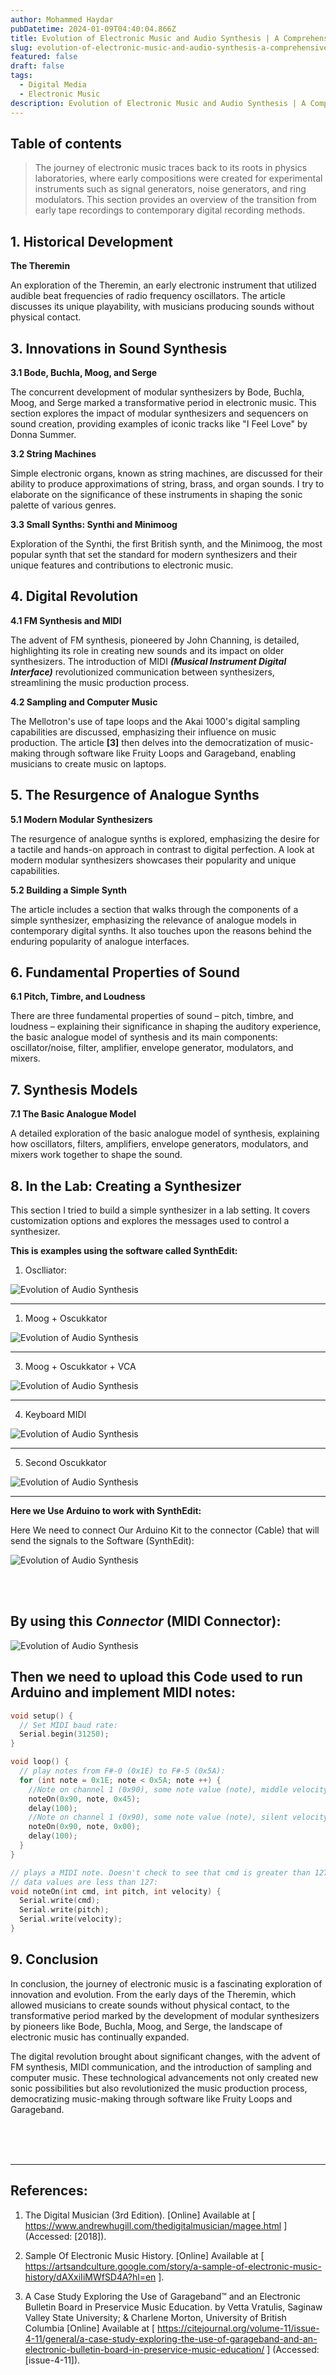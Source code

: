 ```yaml
---
author: Mohammed Haydar
pubDatetime: 2024-01-09T04:40:04.866Z
title: Evolution of Electronic Music and Audio Synthesis | A Comprehensive Overview
slug: evolution-of-electronic-music-and-audio-synthesis-a-comprehensive-overview
featured: false
draft: false
tags:
  - Digital Media
  - Electronic Music
description: Evolution of Electronic Music and Audio Synthesis | A Comprehensive Overview
---
```


## Table of contents

> The journey of electronic music traces back to its roots in physics laboratories, where early compositions were created for experimental instruments such as signal generators, noise generators, and ring modulators. This section provides an overview of the transition from early tape recordings to contemporary digital recording methods.

## 1. Historical Development

**The Theremin**

An exploration of the Theremin, an early electronic instrument that utilized audible beat frequencies of radio frequency oscillators. The article discusses its unique playability, with musicians producing sounds without physical contact.

## 3. Innovations in Sound Synthesis

**3.1 Bode, Buchla, Moog, and Serge**

The concurrent development of modular synthesizers by Bode, Buchla, Moog, and Serge marked a transformative period in electronic music. This section explores the impact of modular synthesizers and sequencers on sound creation, providing examples of iconic tracks like "I Feel Love" by Donna Summer.

**3.2 String Machines**

Simple electronic organs, known as string machines, are discussed for their ability to produce approximations of string, brass, and organ sounds.
I try to elaborate on the significance of these instruments in shaping the sonic palette of various genres.

**3.3 Small Synths: Synthi and Minimoog**

Exploration of the Synthi, the first British synth, and the Minimoog, the most popular synth that set the standard for modern synthesizers and their unique features and contributions to electronic music.

## 4. Digital Revolution

**4.1 FM Synthesis and MIDI**

The advent of FM synthesis, pioneered by John Channing, is detailed, highlighting its role in creating new sounds and its impact on older synthesizers. The introduction of MIDI _**(Musical Instrument Digital Interface)**_ revolutionized communication between synthesizers, streamlining the music production process.

**4.2 Sampling and Computer Music**

The Mellotron's use of tape loops and the Akai 1000's digital sampling capabilities are discussed, emphasizing their influence on music production. The article **[3]** then delves into the democratization of music-making through software like Fruity Loops and Garageband, enabling musicians to create music on laptops.

## 5. The Resurgence of Analogue Synths

**5.1 Modern Modular Synthesizers**

The resurgence of analogue synths is explored, emphasizing the desire for a tactile and hands-on approach in contrast to digital perfection. A look at modern modular synthesizers showcases their popularity and unique capabilities.

**5.2 Building a Simple Synth**

The article includes a section that walks through the components of a simple synthesizer, emphasizing the relevance of analogue models in contemporary digital synths. It also touches upon the reasons behind the enduring popularity of analogue interfaces.

## 6. Fundamental Properties of Sound

**6.1 Pitch, Timbre, and Loudness**

There are three fundamental properties of sound – pitch, timbre, and loudness – explaining their significance in shaping the auditory experience, the basic analogue model of synthesis and its main components: oscillator/noise, filter, amplifier, envelope generator, modulators, and mixers.

## 7. Synthesis Models

**7.1 The Basic Analogue Model**

A detailed exploration of the basic analogue model of synthesis, explaining how oscillators, filters, amplifiers, envelope generators, modulators, and mixers work together to shape the sound.

## 8. In the Lab: Creating a Synthesizer

This section I tried to build a simple synthesizer in a lab setting.
It covers customization options and explores the messages used to control a synthesizer.

**This is examples using the software called SynthEdit:**

1. Osclliator:

![Evolution of Audio Synthesis](./Osclliator.png)

---

1. Moog + Oscukkator

![Evolution of Audio Synthesis](./Moog+Oscukkator.png)

---

3. Moog + Oscukkator + VCA

![Evolution of Audio Synthesis](./Moog+Oscukkator+VCA.png)

---

4. Keyboard MIDI

![Evolution of Audio Synthesis](./Keyboard-MIDI.png)

---

5. Second Oscukkator

![Evolution of Audio Synthesis](./Seconds-Osclliator.png)

---

**Here we Use Arduino to work with SynthEdit:**

Here We need to connect Our Arduino Kit to the connector (Cable) that will send the signals to the Software (SynthEdit):

![Evolution of Audio Synthesis](./MIDI-in-with-Arduino.png)

<br />
<br />

## By using this _**Connector**_ (MIDI Connector):

![Evolution of Audio Synthesis](./MIDI-in-with-Arduino-2.png)

## Then we need to upload this Code used to run Arduino and implement MIDI notes:

```c
void setup() {
  // Set MIDI baud rate:
  Serial.begin(31250);
}

void loop() {
  // play notes from F#-0 (0x1E) to F#-5 (0x5A):
  for (int note = 0x1E; note < 0x5A; note ++) {
    //Note on channel 1 (0x90), some note value (note), middle velocity (0x45):
    noteOn(0x90, note, 0x45);
    delay(100);
    //Note on channel 1 (0x90), some note value (note), silent velocity (0x00):
    noteOn(0x90, note, 0x00);
    delay(100);
  }
}

// plays a MIDI note. Doesn't check to see that cmd is greater than 127, or that
// data values are less than 127:
void noteOn(int cmd, int pitch, int velocity) {
  Serial.write(cmd);
  Serial.write(pitch);
  Serial.write(velocity);
}
```

## 9. Conclusion

In conclusion, the journey of electronic music is a fascinating exploration of innovation and evolution. From the early days of the Theremin, which allowed musicians to create sounds without physical contact, to the transformative period marked by the development of modular synthesizers by pioneers like Bode, Buchla, Moog, and Serge, the landscape of electronic music has continually expanded.

The digital revolution brought about significant changes, with the advent of FM synthesis, MIDI communication, and the introduction of sampling and computer music. These technological advancements not only created new sonic possibilities but also revolutionized the music production process, democratizing music-making through software like Fruity Loops and Garageband.

<br />
<br />
<br />

---

## References:

1. The Digital Musician (3rd Edition). [Online] Available at [ https://www.andrewhugill.com/thedigitalmusician/magee.html ] (Accessed: [2018]).

2. Sample Of Electronic Music History. [Online] Available at [ https://artsandculture.google.com/story/a-sample-of-electronic-music-history/dAXxiIiMWfSD4A?hl=en ].

3. A Case Study Exploring the Use of Garageband™ and an Electronic Bulletin Board in Preservice Music Education. by Vetta Vratulis, Saginaw Valley State University; & Charlene Morton, University of British Columbia [Online] Available at [ https://citejournal.org/volume-11/issue-4-11/general/a-case-study-exploring-the-use-of-garageband-and-an-electronic-bulletin-board-in-preservice-music-education/ ] (Accessed: [issue-4-11]).
